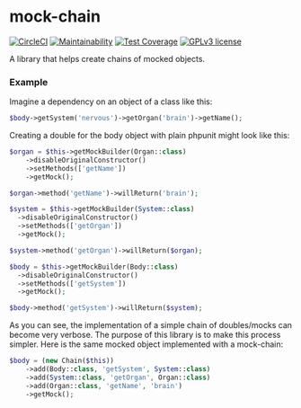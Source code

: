 # mock-chain
[![CircleCI](https://circleci.com/gh/GetDKAN/mock-chain.svg?style=svg)](https://circleci.com/gh/GetDKAN/mock-chain)
[![Maintainability](https://api.codeclimate.com/v1/badges/d5f2830059dbf477002f/maintainability)](https://codeclimate.com/github/getdkan/mock-chain/maintainability)
[![Test Coverage](https://api.codeclimate.com/v1/badges/d5f2830059dbf477002f/test_coverage)](https://codeclimate.com/github/getdkan/mock-chain/test_coverage)
[![GPLv3 license](https://img.shields.io/badge/License-GPLv3-blue.svg)](https://www.gnu.org/licenses/gpl-3.0.en.html)


A library that helps create chains of mocked objects.

### Example

Imagine a dependency on an object of a class like this:

```php
$body->getSystem('nervous')->getOrgan('brain')->getName();
```

Creating a double for the body object with plain phpunit might look like this:

```php
$organ = $this->getMockBuilder(Organ::class)
    ->disableOriginalConstructor()
    ->setMethods(['getName'])
    ->getMock();

$organ->method('getName')->willReturn('brain');

$system = $this->getMockBuilder(System::class)
  ->disableOriginalConstructor()
  ->setMethods(['getOrgan'])
  ->getMock();

$system->method('getOrgan')->willReturn($organ);

$body = $this->getMockBuilder(Body::class)
  ->disableOriginalConstructor()
  ->setMethods(['getSystem'])
  ->getMock();

$body->method('getSystem')->willReturn($system);
```

As you can see, the implementation of a simple chain of doubles/mocks can become very verbose. The purpose of this library is to make this process simpler. Here is the same mocked object implemented with a mock-chain:

```php
$body = (new Chain($this))
    ->add(Body::class, 'getSystem', System::class)
    ->add(System::class, 'getOrgan', Organ::class)
    ->add(Organ::class, 'getName', 'brain')
    ->getMock();
```